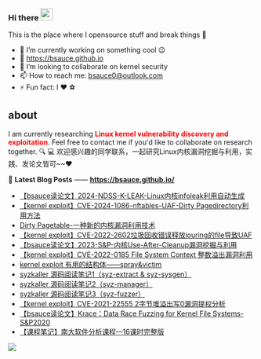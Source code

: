 ### Hi there <a href="https://www.gautamkrishnar.com/"><img src="https://media.giphy.com/media/hvRJCLFzcasrR4ia7z/giphy.gif" width="25px"></a>
This is the place where I opensource stuff and break things :rofl:

- 🔭 I’m currently working on something cool :wink:
- 🌱 https://bsauce.github.io
- 👯 I’m looking to collaborate on kernel security
- 📫 How to reach me: bsauce0@outlook.com
- ⚡ Fun fact: I :heart: ​ :soccer:

## about
I am currently researching <font color="red">**Linux kernel vulnerability discovery and exploitation**</font>. Feel free to contact me if you'd like to collaborate on research together. 🔍 💻
欢迎感兴趣的同学联系，一起研究Linux内核漏洞挖掘与利用，实践、发论文皆可~~❤

📕 **Latest Blog Posts** —— **<https://bsauce.github.io/>**
<!-- BLOG-POST-LIST:START -->
- [【bsauce读论文】2024-NDSS-K-LEAK-Linux内核infoleak利用自动生成](https://bsauce.github.io/2024/05/18/K-LEAK/)
- [【kernel exploit】CVE-2024-1086-nftables-UAF-Dirty Pagedirectory利用方法](https://bsauce.github.io/2024/05/10/CVE-2024-1086/)
- [Dirty Pagetable-一种新的内核漏洞利用技术](https://bsauce.github.io/2024/04/25/Dirty-Pagetable/)
- [【kernel exploit】CVE-2022-2602垃圾回收错误释放iouring的file导致UAF](https://bsauce.github.io/2023/06/08/CVE-2022-2602/)
- [【bsauce读论文】2023-S&P-内核Use-After-Cleanup漏洞挖掘与利用](https://bsauce.github.io/2023/05/23/UACatcher/)
- [【kernel exploit】CVE-2022-0185 File System Context 整数溢出漏洞利用](https://bsauce.github.io/2022/04/08/CVE-2022-0185/)
- [kernel exploit 有用的结构体——spray&victim](https://bsauce.github.io/2021/09/26/kernel-exploit-%E6%9C%89%E7%94%A8%E7%9A%84%E7%BB%93%E6%9E%84%E4%BD%93)
- [syzkaller 源码阅读笔记1（syz-extract & syz-sysgen）](https://bsauce.github.io/2022/05/13/syzkaller1/)
- [syzkaller 源码阅读笔记2（syz-manager）](https://bsauce.github.io/2022/05/14/syzkaller2/)
- [syzkaller 源码阅读笔记3（syz-fuzzer）](https://bsauce.github.io/2022/05/15/syzkaller3/)
- [【kernel exploit】CVE-2021-22555 2字节堆溢出写0漏洞提权分析](https://bsauce.github.io/2021/09/23/CVE-2021-22555/)
- [【bsauce读论文】Krace：Data Race Fuzzing for Kernel File Systems-S&P2020](https://bsauce.github.io/2020/10/30/Krace/)
- [【课程笔记】南大软件分析课程—16课时完整版](https://bsauce.github.io/2020/05/08/software-analysis/)
<!-- BLOG-POST-LIST:END -->

<img src="https://github-readme-stats.vercel.app/api?username=bsauce&show_icons=true&theme=radical&title_color=8E2DE2&text_color=fff&icon_color=8E2DE2">
<img src='https://profile-counter.glitch.me/gautamkrishnar/count.svg' width='0px'>
